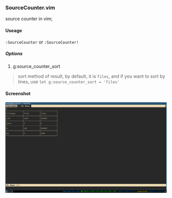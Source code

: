 ### SourceCounter.vim

source counter in vim;

#### Useage
`:SourceCounter` or `:SourceCounter!`

##### Options
1. g:source_counter_sort
> sort method of result, by default, it is `files`, and if you want to sort by lines, use `let g:source_counter_sort = 'files'`

#### Screenshot
![SourceCounter](pic/screen.png)


